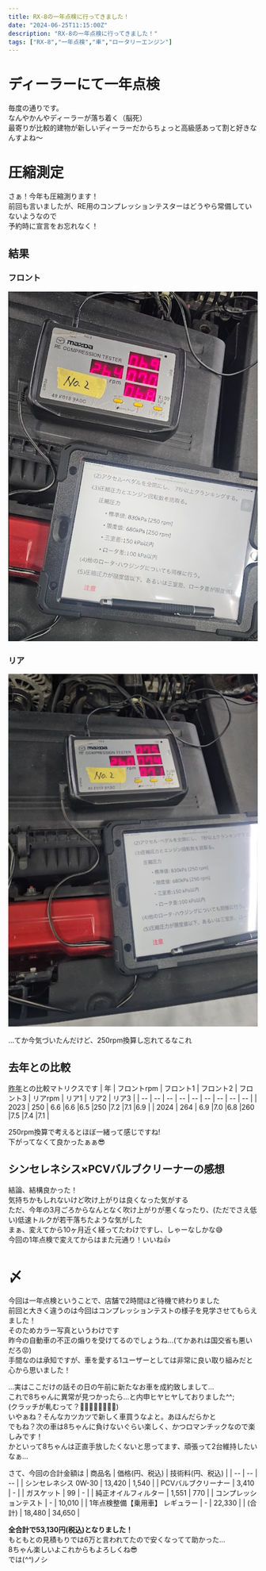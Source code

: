 ```yaml
---
title: RX-8の一年点検に行ってきました！
date: "2024-06-25T11:15:00Z"
description: "RX-8の一年点検に行ってきました！"
tags: ["RX-8","一年点検","車","ロータリーエンジン"]
---
```

# ディーラーにて一年点検
毎度の通りです。   
なんやかんやディーラーが落ち着く（脳死）   
最寄りが比較的建物が新しいディーラーだからちょっと高級感あって割と好きなんすよね〜    

# 圧縮測定
さぁ！今年も圧縮測ります！   
前回も言いましたが、RE用のコンプレッションテスターはどうやら常備していないようなので   
予約時に宣言をお忘れなく！   

## 結果
### フロント
![alt text](image.png)
### リア
![alt text](image-1.png)

...てか今気づいたんだけど、250rpm換算し忘れてるなこれ

## 去年との比較
[昨年](./RX-8の車検に行ってきました！)との比較マトリクスです
| 年 | フロントrpm | フロント1 | フロント2 | フロント3 | リアrpm | リア1 | リア2 | リア3 |
| -- | -- | -- | -- | -- | -- | -- | -- | -- |
| 2023 | 250 | 6.6 |6.6 |6.5 |250 |7.2 |7.1 |6.9 |
| 2024 | 264 | 6.9 |7.0 |6.8 |260 |7.5 |7.4 |7.1 |

250rpm換算で考えるとほぼ一緒って感じですね!   
下がってなくて良かったぁぁ😎   

## シンセレネシス×PCVバルブクリーナーの感想
結論、結構良かった！   
気持ちかもしれないけど吹け上がりは良くなった気がする   
ただ、今年の3月ごろからなんとなく吹け上がりが悪くなったり、(ただでさえ低い)低速トルクが若干落ちたような気がした    
まぁ、変えてから10ヶ月近く経ってたわけですし、しゃーなしかな😅    
今回の1年点検で変えてからはまた元通り！いいね👍   
# 〆
今回は一年点検ということで、店舗で2時間ほど待機で終わりました   
前回と大きく違うのは今回はコンプレッションテストの様子を見学させてもらえました！   
そのためカラー写真というわけです   
昨今の自動車の不正の煽りを受けてるのでしょうね...(てかあれは国交省も悪いだろ😡)   
手間なのは承知ですが、車を愛する1ユーザーとしては非常に良い取り組みだと心から思いました！   
     
...実はここだけの話その日の午前に新たなお車を成約致しまして...   
これで8ちゃんに異常が見つかったら...と内申ヒヤヒヤしておりました^^;   
(クラッチが軋むって？🙉🙉🙉🙉🙉🙉🙉🙉)    
いやぁね？そんなカツカツで新しく車買うなよと。あほんだらかと   
でもね？次の車は8ちゃんに負けないぐらい楽しく、かつロマンチックなので楽しみです！   
かといって8ちゃんは正直手放したくないと思ってます、頑張って2台維持したいなぁ...   
    
さて、今回の合計金額は
| 商品名 | 価格(円、税込) | 技術料(円、税込) | 
| -- | -- | -- |
| シンセレネシス 0W-30 | 13,420 | 1,540 |
| PCVバルブクリーナー  | 3,410 | - | 
|  ガスケット | 99 | - |
| 純正オイルフィルター  | 1,551 | 770 |
| コンプレッションテスト  | - | 10,010 |
| 1年点検整備【乗用車】 レギュラー | - | 22,330 |
| (合計) | 18,480 | 34,650 |


**全合計で53,130円(税込)となりました！**   
もともとの見積もりでは6万と言われてたので安くなってて助かった...   
8ちゃん楽しいよこれからもよろしくね😎   
では(*^^*)ノシ